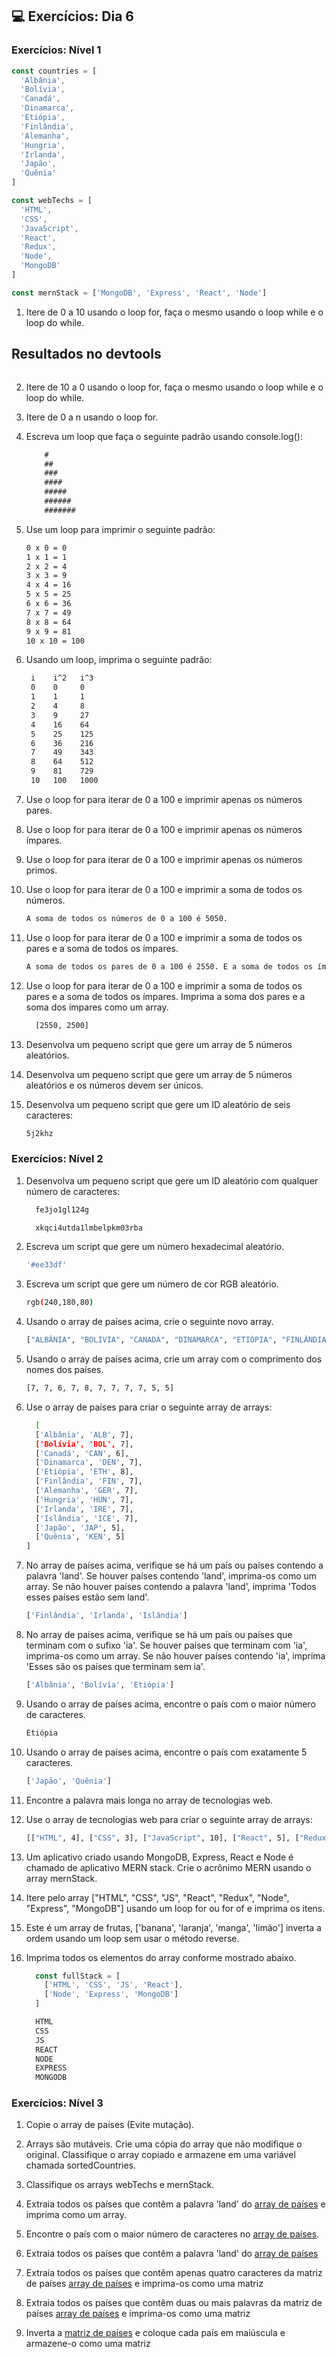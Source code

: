 ## 💻 Exercícios: Dia 6

### Exercícios: Nível 1

```js
const countries = [
  'Albânia',
  'Bolívia',
  'Canadá',
  'Dinamarca',
  'Etiópia',
  'Finlândia',
  'Alemanha',
  'Hungria',
  'Irlanda',
  'Japão',
  'Quênia'
]

const webTechs = [
  'HTML',
  'CSS',
  'JavaScript',
  'React',
  'Redux',
  'Node',
  'MongoDB'
]

const mernStack = ['MongoDB', 'Express', 'React', 'Node']
```

1. Itere de 0 a 10 usando o loop for, faça o mesmo usando o loop while e o loop do while.

## Resultados no devtools

<img src="">

2. Itere de 10 a 0 usando o loop for, faça o mesmo usando o loop while e o loop do while.
3. Itere de 0 a n usando o loop for.
4. Escreva um loop que faça o seguinte padrão usando console.log():

   ```js
       #
       ##
       ###
       ####
       #####
       ######
       #######
   ```

5. Use um loop para imprimir o seguinte padrão:

   ```sh
   0 x 0 = 0
   1 x 1 = 1
   2 x 2 = 4
   3 x 3 = 9
   4 x 4 = 16
   5 x 5 = 25
   6 x 6 = 36
   7 x 7 = 49
   8 x 8 = 64
   9 x 9 = 81
   10 x 10 = 100
   ```

6. Usando um loop, imprima o seguinte padrão:

   ```sh
    i    i^2   i^3
    0    0     0
    1    1     1
    2    4     8
    3    9     27
    4    16    64
    5    25    125
    6    36    216
    7    49    343
    8    64    512
    9    81    729
    10   100   1000
   ```

7. Use o loop for para iterar de 0 a 100 e imprimir apenas os números pares.
8. Use o loop for para iterar de 0 a 100 e imprimir apenas os números ímpares.
9. Use o loop for para iterar de 0 a 100 e imprimir apenas os números primos.
10. Use o loop for para iterar de 0 a 100 e imprimir a soma de todos os números.

    ```sh
    A soma de todos os números de 0 a 100 é 5050.
    ```

11. Use o loop for para iterar de 0 a 100 e imprimir a soma de todos os pares e a soma de todos os ímpares.

    ```sh
    A soma de todos os pares de 0 a 100 é 2550. E a soma de todos os ímpares de 0 a 100 é 2500.
    ```

12. Use o loop for para iterar de 0 a 100 e imprimir a soma de todos os pares e a soma de todos os ímpares. Imprima a soma dos pares e a soma dos ímpares como um array.

    ```sh
      [2550, 2500]
    ```

13. Desenvolva um pequeno script que gere um array de 5 números aleatórios.
14. Desenvolva um pequeno script que gere um array de 5 números aleatórios e os números devem ser únicos.
15. Desenvolva um pequeno script que gere um ID aleatório de seis caracteres:

    ```sh
    5j2khz
    ```

### Exercícios: Nível 2

1. Desenvolva um pequeno script que gere um ID aleatório com qualquer número de caracteres:

    ```sh
      fe3jo1gl124g
    ```

    ```sh
      xkqci4utda1lmbelpkm03rba
    ```

2. Escreva um script que gere um número hexadecimal aleatório.

    ```sh
    '#ee33df'
    ```

3. Escreva um script que gere um número de cor RGB aleatório.

    ```sh
    rgb(240,180,80)
    ```

4. Usando o array de países acima, crie o seguinte novo array.

    ```sh
    ["ALBÂNIA", "BOLÍVIA", "CANADÁ", "DINAMARCA", "ETIÓPIA", "FINLÂNDIA", "ALEMANHA", "HUNGRIA", "IRLANDA", "JAPÃO", "QUÊNIA"]
    ```

5. Usando o array de países acima, crie um array com o comprimento dos nomes dos países.

    ```sh
    [7, 7, 6, 7, 8, 7, 7, 7, 7, 5, 5]
    ```

6. Use o array de países para criar o seguinte array de arrays:

    ```sh
      [
      ['Albânia', 'ALB', 7],
      ['Bolívia', 'BOL', 7],
      ['Canadá', 'CAN', 6],
      ['Dinamarca', 'DEN', 7],
      ['Etiópia', 'ETH', 8],
      ['Finlândia', 'FIN', 7],
      ['Alemanha', 'GER', 7],
      ['Hungria', 'HUN', 7],
      ['Irlanda', 'IRE', 7],
      ['Islândia', 'ICE', 7],
      ['Japão', 'JAP', 5],
      ['Quênia', 'KEN', 5]
    ]
    ```

7. No array de países acima, verifique se há um país ou países contendo a palavra 'land'. Se houver países contendo 'land', imprima-os como um array. Se não houver países contendo a palavra 'land', imprima 'Todos esses países estão sem land'.

    ```sh
    ['Finlândia', 'Irlanda', 'Islândia']
    ```

8. No array de países acima, verifique se há um país ou países que terminam com o sufixo 'ia'. Se houver países que terminam com 'ia', imprima-os como um array. Se não houver países contendo 'ia', imprima 'Esses são os países que terminam sem ia'.

    ```sh
    ['Albânia', 'Bolívia', 'Etiópia']
    ```

9. Usando o array de países acima, encontre o país com o maior número de caracteres.

      ```sh
      Etiópia
      ```

10. Usando o array de países acima, encontre o país com exatamente 5 caracteres.

    ```sh
    ['Japão', 'Quênia']
    ```

11. Encontre a palavra mais longa no array de tecnologias web.
12. Use o array de tecnologias web para criar o seguinte array de arrays:

    ```sh
    [["HTML", 4], ["CSS", 3], ["JavaScript", 10], ["React", 5], ["Redux", 5], ["Node", 4], ["MongoDB", 7]]
    ```

13. Um aplicativo criado usando MongoDB, Express, React e Node é chamado de aplicativo MERN stack. Crie o acrônimo MERN usando o array mernStack.
14. Itere pelo array ["HTML", "CSS", "JS", "React", "Redux", "Node", "Express", "MongoDB"] usando um loop for ou for of e imprima os itens.
15. Este é um array de frutas, ['banana', 'laranja', 'manga', 'limão'] inverta a ordem usando um loop sem usar o método reverse.
16. Imprima todos os elementos do array conforme mostrado abaixo.

    ```js
      const fullStack = [
        ['HTML', 'CSS', 'JS', 'React'],
        ['Node', 'Express', 'MongoDB']
      ]
    ```

    ```sh
      HTML
      CSS
      JS
      REACT
      NODE
      EXPRESS
      MONGODB
    ```

### Exercícios: Nível 3

1. Copie o array de países (Evite mutação).
2. Arrays são mutáveis. Crie uma cópia do array que não modifique o original. Classifique o array copiado e armazene em uma variável chamada sortedCountries.
3. Classifique os arrays webTechs e mernStack.
4. Extraia todos os países que contêm a palavra 'land' do [array de países](https://github.com/Asabeneh/30DaysOfJavaScript/tree/master/data/countries.js) e imprima como um array.
5. Encontre o país com o maior número de caracteres no [array de países](https://github.com/Asabeneh/30DaysOfJavaScript/tree/master/data/countries.js).
6. Extraia todos os países que contêm a palavra 'land' do [array de países](https://github.com/Asabeneh/30-Days-Of-JavaScript/blob/master/data/countries.js)

7. Extraia todos os países que contêm apenas quatro caracteres da matriz de países [array de países](https://github.com/Asabeneh/30-Days-Of-JavaScript/blob/master/data/countries.js) e imprima-os como uma matriz

8. Extraia todos os países que contêm duas ou mais palavras da matriz de países [array de países](https://github.com/Asabeneh/30-Days-Of-JavaScript/blob/master/data/countries.js)  e imprima-os como uma matriz

9. Inverta a [matriz de países](https://github.com/Asabeneh/30-Days-Of-JavaScript/blob/master/data/countries.js) e coloque cada país em maiúscula e armazene-o como uma matriz
